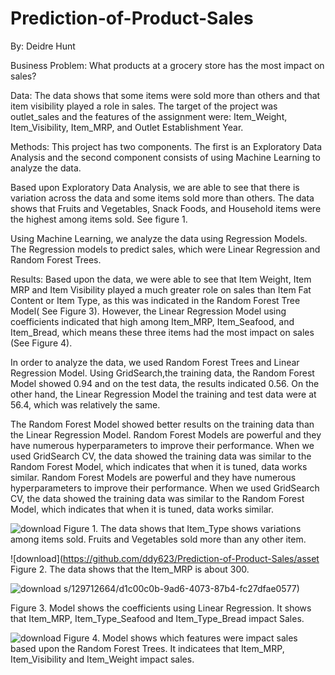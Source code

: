 # Prediction-of-Product-Sales

By: Deidre Hunt

Business Problem:
What products at a grocery store has the most impact on sales? 

Data:
The data shows that some items were sold more than others and that item visibility played a role in sales.  The target of the project was outlet_sales and the features of the assignment were: Item_Weight, Item_Visibility, Item_MRP, and Outlet Establishment Year.  

Methods:
This project has two components. The first is an Exploratory Data Analysis and the second component consists of using Machine Learning to analyze the data.

Based upon Exploratory Data Analysis, we are able to see that there is variation across the data and some items sold more than others.  The data shows that Fruits and Vegetables, Snack Foods, and Household items were the highest among items sold. See figure 1.

Using Machine Learning, we analyze the data using Regression Models.  The Regression models to predict sales, which were Linear Regression and Random Forest Trees.

Results:
Based upon the data, we were able to see that Item Weight, Item MRP and Item Visibility played a much greater role on sales than Item Fat Content or Item Type, as this was indicated in the Random Forest Tree Model( See Figure 3). However, the Linear Regression Model using coefficients indicated that high among Item_MRP, Item_Seafood, and Item_Bread, which means these three items had the most impact on sales (See Figure 4). 


In order to analyze the data, we used Random Forest Trees and Linear Regression Model.   Using GridSearch,the training data, the Random Forest Model showed 0.94 and on the test data, the results indicated 0.56. On the other hand, the Linear Regression Model the training and test data were at 56.4, which was relatively the same.  

The Random Forest Model showed better results on the training data than the Linear Regression Model. Random Forest Models are powerful and they have numerous hyperparameters to improve their performance. When we used GridSearch CV, the data showed the training data was similar to the Random Forest Model, which indicates that when it is tuned, data works similar.
Random Forest Models are powerful and they have numerous hyperparameters to improve their performance. When we used GridSearch CV, the data showed the training data was similar to the Random Forest Model, which indicates that when it is tuned, data works similar.

![download](https://github.com/ddy623/Prediction-of-Product-Sales/assets/129712664/8f790cdc-e9fe-4642-8fdc-0129dc6b6e7e)
Figure 1. The data shows that Item_Type shows variations among items sold. Fruits and Vegetables sold more than any other item.



![download](https://github.com/ddy623/Prediction-of-Product-Sales/asset
Figure 2. The data shows that the Item_MRP is about 300.


![download](https://github.com/ddy623/Prediction-of-Product-Sales/assets/129712664/3bc92f15-07c1-42a4-b7fb-f5b0ac4b3b15)
s/129712664/d1c00c0b-9ad6-4073-87b4-fc27dfae0577)

Figure 3. Model shows the coefficients using Linear Regression. It shows that Item_MRP, Item_Type_Seafood and Item_Type_Bread impact Sales.

                      


![download](https://github.com/ddy623/Prediction-of-Product-Sales/assets/129712664/a62e56ca-5c30-4770-a3c7-ebdbe25e8593)
Figure 4. Model shows which features were impact sales based upon the Random Forest Trees.  It indicatees that Item_MRP, Item_Visibility and Item_Weight impact sales.

